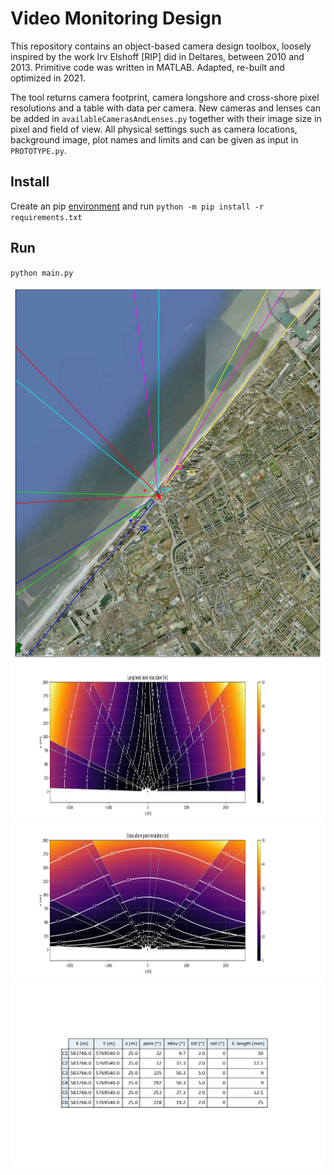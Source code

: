 # Video Monitoring Design
This repository contains an object-based camera design toolbox, loosely inspired by the work Irv Elshoff [RIP] did in Deltares, between 2010 and 2013. Primitive code was written in MATLAB. Adapted, re-built and optimized in 2021.

The tool returns camera footprint, camera longshore and cross-shore pixel resolutions and a table with data per camera. 
New cameras and lenses can be added in `availableCamerasAndLenses.py` together with their image size in pixel and field of view. All physical settings such as camera locations, background image, plot names and limits and can be given as input in `PROTOTYPE.py`.

## Install 
Create an pip [environment](https://packaging.python.org/en/latest/guides/installing-using-pip-and-virtual-environments/) and run
`python -m pip install -r requirements.txt`

## Run
`python main.py`

<img src="https://github.com/openearth/video-monitoring-design/raw/main/src/footprint.png" width="500" height="600">
<img src="https://github.com/openearth/video-monitoring-design/raw/main/src/resolution/longshore-res.png" width="1000" height="250">
<img src="https://github.com/openearth/video-monitoring-design/raw/main/src/resolution/crossshore-res.png" width="1000" height="250">
<img src="https://github.com/openearth/video-monitoring-design/raw/main/src/table.png" width="1000">
